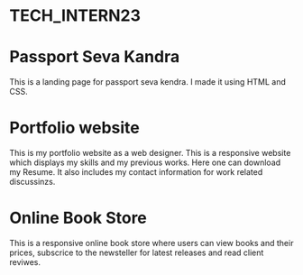 # TECH_INTERN23
# Passport Seva Kandra
This is a landing page for passport seva kendra. I made it using HTML and CSS. 
# Portfolio website
This is my portfolio website as a web designer. This is a responsive website which displays my skills and my previous works. Here one can download my Resume. 
It also includes my contact information for work related discussinzs.
# Online Book Store
This is a responsive online book store where users can view books and their prices, subscrice to the newsteller for latest releases and read client reviwes.
